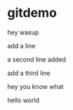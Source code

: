 # gitdemo
hey wasup

add a line

a second line added 

add a third line


hey you know what

hello world

